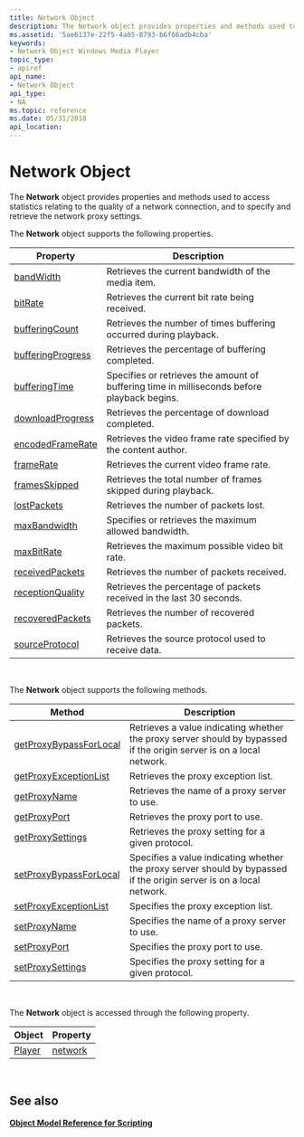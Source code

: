 ```yaml
---
title: Network Object
description: The Network object provides properties and methods used to access statistics relating to the quality of a network connection, and to specify and retrieve the network proxy settings.
ms.assetid: '5ae6137e-22f5-4a65-8793-b6f66adb4cba'
keywords:
- Network Object Windows Media Player
topic_type:
- apiref
api_name:
- Network Object
api_type:
- NA
ms.topic: reference
ms.date: 05/31/2018
api_location: 
---
```


# Network Object

The **Network** object provides properties and methods used to access statistics relating to the quality of a network connection, and to specify and retrieve the network proxy settings.

The **Network** object supports the following properties.



| Property                                           | Description                                                                                 |
|----------------------------------------------------|---------------------------------------------------------------------------------------------|
| [bandWidth](network-bandwidth.md)                 | Retrieves the current bandwidth of the media item.                                          |
| [bitRate](network-bitrate.md)                     | Retrieves the current bit rate being received.                                              |
| [bufferingCount](network-bufferingcount.md)       | Retrieves the number of times buffering occurred during playback.                           |
| [bufferingProgress](network-bufferingprogress.md) | Retrieves the percentage of buffering completed.                                            |
| [bufferingTime](network-bufferingtime.md)         | Specifies or retrieves the amount of buffering time in milliseconds before playback begins. |
| [downloadProgress](network-downloadprogress.md)   | Retrieves the percentage of download completed.                                             |
| [encodedFrameRate](network-encodedframerate.md)   | Retrieves the video frame rate specified by the content author.                             |
| [frameRate](network-framerate.md)                 | Retrieves the current video frame rate.                                                     |
| [framesSkipped](network-framesskipped.md)         | Retrieves the total number of frames skipped during playback.                               |
| [lostPackets](network-lostpackets.md)             | Retrieves the number of packets lost.                                                       |
| [maxBandwidth](network-maxbandwidth.md)           | Specifies or retrieves the maximum allowed bandwidth.                                       |
| [maxBitRate](network-maxbitrate.md)               | Retrieves the maximum possible video bit rate.                                              |
| [receivedPackets](network-receivedpackets.md)     | Retrieves the number of packets received.                                                   |
| [receptionQuality](network-receptionquality.md)   | Retrieves the percentage of packets received in the last 30 seconds.                        |
| [recoveredPackets](network-recoveredpackets.md)   | Retrieves the number of recovered packets.                                                  |
| [sourceProtocol](network-sourceprotocol.md)       | Retrieves the source protocol used to receive data.                                         |



 

The **Network** object supports the following methods.



| Method                                                       | Description                                                                                                          |
|--------------------------------------------------------------|----------------------------------------------------------------------------------------------------------------------|
| [getProxyBypassForLocal](network-getproxybypassforlocal.md) | Retrieves a value indicating whether the proxy server should by bypassed if the origin server is on a local network. |
| [getProxyExceptionList](network-getproxyexceptionlist.md)   | Retrieves the proxy exception list.                                                                                  |
| [getProxyName](network-getproxyname.md)                     | Retrieves the name of a proxy server to use.                                                                         |
| [getProxyPort](network-getproxyport.md)                     | Retrieves the proxy port to use.                                                                                     |
| [getProxySettings](network-getproxysettings.md)             | Retrieves the proxy setting for a given protocol.                                                                    |
| [setProxyBypassForLocal](network-setproxybypassforlocal.md) | Specifies a value indicating whether the proxy server should by bypassed if the origin server is on a local network. |
| [setProxyExceptionList](network-setproxyexceptionlist.md)   | Specifies the proxy exception list.                                                                                  |
| [setProxyName](network-setproxyname.md)                     | Specifies the name of a proxy server to use.                                                                         |
| [setProxyPort](network-setproxyport.md)                     | Specifies the proxy port to use.                                                                                     |
| [setProxySettings](network-setproxysettings.md)             | Specifies the proxy setting for a given protocol.                                                                    |



 

The **Network** object is accessed through the following property.



| Object                      | Property                      |
|-----------------------------|-------------------------------|
| [Player](player-object.md) | [network](player-network.md) |



 

## See also

<dl> <dt>

[**Object Model Reference for Scripting**](object-model-reference-for-scripting.md)
</dt> </dl>

 

 




